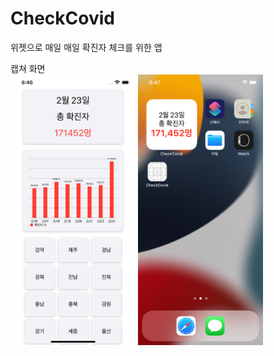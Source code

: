 # CheckCovid
위젯으로 매일 매일 확진자 체크를 위한 앱

캡쳐 화면  
<img src="./screenshots/mainScreenshot.png" width="200px" title="screenshot"/>
<img src="./screenshots/widgetScreenshot.png" width="200px" title="screenshot"/>
